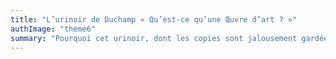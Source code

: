 ```yaml
---
title: "L’urinoir de Duchamp « Qu’est-ce qu’une Œuvre d’art ? »"
authImage: "theme6"
summary: "Pourquoi cet urinoir, dont les copies sont jalousement gardées dans les plus grands musées d’art contemporain du monde, a tant de valeur ? Qu’est ce qui fait une œuvre d’art ? Son originalité ? Sa beauté ? Son savoir-faire technique ? Sa fonction sociale ? Qui décrète son intérêt et la fait rentrer dans l’Histoire de l’Art ?"
---
```

